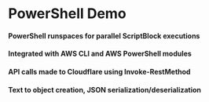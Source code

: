 # PowerShell Demo
#### PowerShell runspaces for parallel ScriptBlock executions
#### Integrated with AWS CLI and AWS PowerShell modules
#### API calls made to Cloudflare using Invoke-RestMethod
#### Text to object creation, JSON serialization/deserialization
